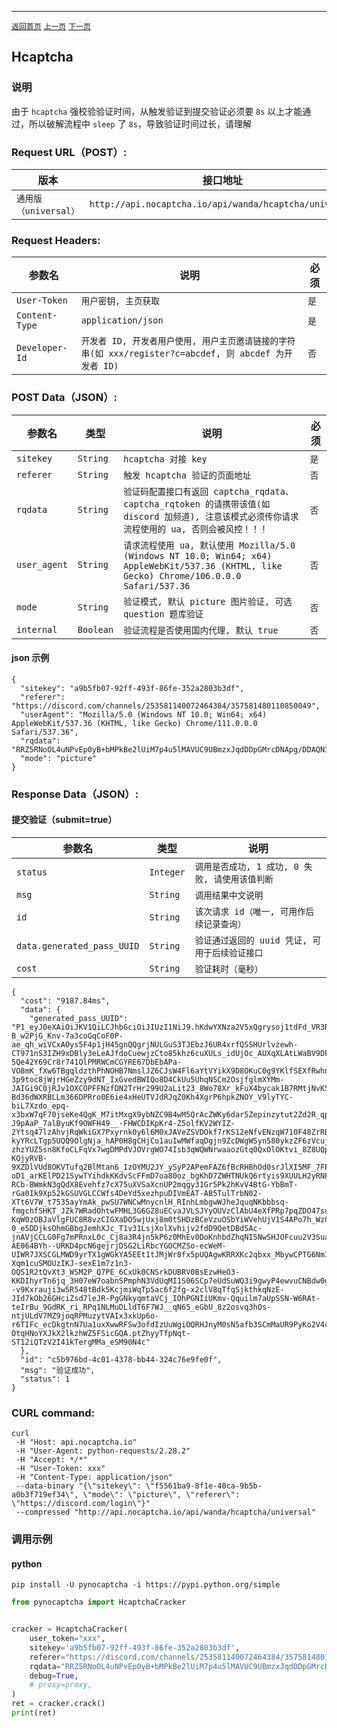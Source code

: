 ------
[`返回首页`](../README.md)    [`上一页`](incapsula.md)      [`下一页`](akamai.md)

## Hcaptcha

### 说明

  由于 `hcaptcha` 强校验验证时间，从触发验证到提交验证必须要 `8s` 以上才能通过，所以破解流程中 `sleep` 了 `8s`，导致验证时间过长，请理解

### Request URL（POST）:

| 版本               | 接口地址                                                    |
|------------------|---------------------------------------------------------|
| `通用版（universal）` | `http://api.nocaptcha.io/api/wanda/hcaptcha/universal` |

### Request Headers:

| 参数名            | 说明                 | 必须  |
|----------------|--------------------|-----|
| `User-Token`   | `用户密钥, 主页获取`       | `是` |
| `Content-Type` | `application/json` | `是` |
| `Developer-Id` | `开发者 ID, 开发者用户使用, 用户主页邀请链接的字符串(如 xxx/register?c=abcdef, 则 abcdef 为开发者 ID)`           | `否` |

### POST Data（JSON）:

| 参数名          | 类型        | 说明                                                                                                                                                             | 必须  |
|--------------|-----------|----------------------------------------------------------------------------------------------------------------------------------------------------------------|-----|
| `sitekey`    | `String`  | `hcaptcha 对接 key`                                                                                                                          | `是` |
| `referer`    | `String`  | `触发 hcaptcha 验证的页面地址`                                                                                         | `否` |
| `rqdata`     | `String`  | `验证码配置接口有返回 captcha_rqdata、captcha_rqtoken 的请携带该值(如 discord 加频道), 注意该模式必须传你请求流程使用的 ua, 否则会被风控！！！`                                                                                         | `否` |
| `user_agent` | `String`  | `请求流程使用 ua, 默认使用 Mozilla/5.0 (Windows NT 10.0; Win64; x64) AppleWebKit/537.36 (KHTML, like Gecko) Chrome/106.0.0.0 Safari/537.36`                        | `否` |
| `mode`       | `String`  | `验证模式, 默认 picture 图片验证, 可选 question 题库验证`                                                                                         | `否` |
| `internal`   | `Boolean` | `验证流程是否使用国内代理, 默认 true`                                                                                                                                        | `否` |

#### json 示例

```
{
  "sitekey": "a9b5fb07-92ff-493f-86fe-352a2803b3df",
  "referer": "https://discord.com/channels/253581140072464384/357581480110850049",
  "userAgent": "Mozilla/5.0 (Windows NT 10.0; Win64; x64) AppleWebKit/537.36 (KHTML, like Gecko) Chrome/111.0.0.0 Safari/537.36",
  "rqdata": "RRZ5RNoOL4uNPvEp0yB+bMPkBe2lUiM7p4u5lMAVUC9UBmzxJqdDDpGMrcDNApg/DDAQNIIlwEn2dLr7dZMg32I2bi523ZRfkAKpKxxg1sqnVW0xR9Y9ZCcwv54EiHeEqQ+iipixAVozAb6LjtwzNm2H9L15iSN8QfVrcp0Z",
  "mode": "picture"
}
```

### Response Data（JSON）:

#### 提交验证（submit=true）

| 参数名            | 类型        | 说明                            |
|----------------|-----------|-------------------------------|
| `status`       | `Integer` | `调用是否成功, 1 成功, 0 失败, 请使用该值判断` |
| `msg`          | `String`  | `调用结果中文说明`                    |
| `id`           | `String`  | `该次请求 id（唯一, 可用作后续记录查询）`      |
| `data.generated_pass_UUID` | `String`  | `验证通过返回的 uuid 凭证, 可用于后续验证接口`    |
| `cost`         | `String`  | `验证耗时（毫秒）`                    |

```
{
  "cost": "9187.84ms",
  "data": {
    "generated_pass_UUID": "P1_eyJ0eXAiOiJKV1QiLCJhbGciOiJIUzI1NiJ9.hKdwYXNza2V5xQgrysoj1tdFd_VR3RIofSu3c6_GbvR06Vij1IQHe6xgiikPHQsrNZ0vlo68BcWRd2cR4jtM3QEUt-B_w2PjG_Knv-7a3coGqCoF0P-ae_qh_wiVCxAOys5F4p1jH45gnQQgrjNULGuS3TJEbzJ6UR4xrfQSSHUrlvzewh-CT971nS3IZH9xDBly3eLeAJfdoCuewjzCto85khz6cuXULs_idUjOc_AUXqXLAtLWaBV9DFbZ1TGIsfm5jMaCAm1E0AqA5aA0WjLOjpWGsJ73rFp5P27FxMWvKyv7X_PPs8hFQuWayPGNQLQQa1_rQxKbUNfGMbAz7C_R4Id8N3XpiTFgST9r9-5Qe42Y69Cr8r741OlPMRWCmCGYRE67DbEbAPa-VO8mK_fXw6TBgqldzthPhNOHB7NmslJZ6CJsW4Fl6aYtVYikX9D8OKuC0g9YKlfSEXfRwhnn5DB1X5fMkF0iVa95EI1jJNqM_Lwma-3p9toc8jWjrHGeZzy9dNT_IxGvedBWIQo8D4CkUu5UhqNSCm2OsjfglmXYMm-JAIGi9C0jRJv1OXCOPFFNzfDN2TrHr299U2aLit23_8Wo78Xr_kFuX4bycak1B7RMtjNvK5I6oUhKT3ERHDdQoyyI5PmPwjrNpr1yevETJjX5l_n76U5iDtxRTQ3fi3QnUgTMa6A4jcrKp6_9wVhfgou2qbKys9U6lonntmt6WUdUF4vJK_KiL9aOkdLf1ykzOWiV7f4hJXyeRmGfj-Bd36dWXRBLLm366DPRro0E6ie4xHeUTVJdRJqZ0Kh4XgrP6hpkZNOY_V9lyTYC-biL7Xzdo_epq-x3bxW7qF70jseKe4QgK_M7itMxgX9ybNZC9B4wM5QrAcZWKy6dar5Zepinzytut2Zd2R_qp-J9pAaP_7alByuKf9OWFH49__-FHWCDIKpKr4-Z5olfKV2WYIZ-2Ytsq47lzAhvjRqWkiGX7Pxyrnk0y6l6M0xJAVeZSVDOkf7rKS12eNfvENzqW710F48ZrRBbdYYJzqecuAkAjv59yXofcyjexJkqRS7ENr41v20N3wAyAGbHVTAWdUf_2S54V7kLJ31RMCi4hZLvo_DmF-kyYRcLTgp5UQQ9OlgNja_hAP0H8gCHjCo1auIwMWfaqDgjn9ZcDWgWSyn580ykzZF6zVcujbFN7HIGX5JDxAhEjXj7pf-zhzYUZ5sn8KfoCLFqVx7wgDMPdVJOVrgWO74Isb3qWQWNrwaaozGtq0QxOlOKtvi_8Z8UQp44S9HnlwIa9OKK_GDxGATuzH9aStwQi8j5JLYQ_w77dB_XsOPFRYc-KOjyRVB-9XZDlVUd8OKVTufq2BlMtan6_IzOYMU2JY_ySyP2APemFAZ6fBcRHBhOd0srJlXI5MF_7FPVjPFWca9rJFFyMFFbcmJkVHFxmm01jS_NfttGDkftiRWS5Qf7orG7uB2db-oD1_arKElPD21SywTYihdkKKdvScFFmD7oa80oz_bgKhD7ZWHTNUkQ6rtyis9XUULH2yRNPVXchJf35erfczcfCDlgpOdr9W-RCb-BWmkN3gQdX8Evehfz7cX75uXVSaXcnUP2mqgy31Gr5Pk2hKvV4BtG-YbBmT-rGa0Ik9Xp52kGSUVGLCCWfs4DeYd5xezhpuDIVmEAT-AB5TulTrbN02-XTt6V7W_t7535ayYmAk_pwSU7WNCwMnycnlH_RInhLmbgwWJheJquqNKbbbsq-fmgchfSHKT_JZk7WRadOhtwFMHL3G6GZ8uECvaJVLSJYyOUVzClAbU4eXfPRp7pqZDO47suOJHex44RqX7Crihob7BJUCJ32osm2BTNo1SfpiCkOhuZ6NocUR4MFua4aSRH5T11JElJh8tsjrmLp9lCv7Wyij8OvpAkLfZ-KqW0zOBJaVlgFUC8R8vzCIGXaDO5wjUxj8m0tSHDzBCeVzuOSbYiWVehUjV1S4APo7h_Wz0yo2e5nBWyn5dIfpYSa9Q7mUppON4inpiGJdb4Qi4_fmXKokGeTgAADgu-0_e5DDjksOhmGBbgJemhXJc_T1v31LsjXolXvhijv2fdD9QetDBdSAc-jnAVjCCLG0Fg7mPRnxL0c_Cj8a3R4jn5kP6z0MhEv0DoKnhbdZhqNI5NwSHJOFcuu2V3SuapT-AE064BYh--URKD4pcN6gejrjDSG2LiRbcYGOCMZSo-ecWeM-UIWR7JXSCGLMWD9yrTX1gWGkYA5EEt1tJMjWr8fx5pUQAgwKRRXKc2qbxx_MbywCPTG6Nm14mz_-Xqm1cuSMOUzIKJ-sexE1m7z1n3-OQS1R2tQvXt3_WSM2P_Q7PE_6CxUk0CNSrkDUBRV0BsEzwHeO3-KKDIhyrTn6jq_3H07eW7oabnSPmphN3VdUqMI1S06SCp7eUdSuWQ3i9gwyP4ewvuCNBdw0gz3t2QV0_hLFmAO0NLDdi7rACzYvMaDCMYrgCd2m1KHSRb1rfB76G_ckZa--v9Kxrauji3w5R548tBdk5KcjmiWqTp5ac6f2fg-x2clV8qTfqSjkthkqNzE-JId7kOb26GHciZsd7leJR-PgGNkyqmtaVCj_IOhPGNIiUKmv-Qquilm7aUpSSN-W6RAt-teIrBu_9GdRK_ri_RPq1NLMuDLldT6F7WJ__qN65_eGbU_8z2osvq3hOs-ntjULdV7MZ9joqRPMuzytVAIx3xkUp6o-r6TIFc_ecDkgtnN7Ua1uxXwwRFSw3ofdIzUuWgiOQRHJnyM0sN5afb3SCmMaUR9PyKo2V4cM5kK-OtqHNoYXJkX2lkzhWZ5FSicGQA.ptZhyyTfpNqt-ST12iQTzV2I41kTergMMa_eSM90N4c"
  },
  "id": "c5b976bd-4c01-4378-bb44-324c76e9fe0f",
  "msg": "验证成功",
  "status": 1
}
```

### CURL command:

```
curl 
 -H "Host: api.nocaptcha.io" 
 -H "User-Agent: python-requests/2.28.2" 
 -H "Accept: */*" 
 -H "User-Token: xxx" 
 -H "Content-Type: application/json" 
 --data-binary "{\"sitekey\": \"f5561ba9-8f1e-40ca-9b5b-a0b3f719ef34\", \"mode\": \"picture\", \"referer\": \"https://discord.com/login\"}" 
 --compressed "http://api.nocaptcha.io/api/wanda/hcaptcha/universal"
```

### 调用示例

#### python

```shell
pip install -U pynocaptcha -i https://pypi.python.org/simple
```

```python
from pynocaptcha import HcaptchaCracker


cracker = HcaptchaCracker(
    user_token="xxx",
    sitekey='a9b5fb07-92ff-493f-86fe-352a2803b3df',
    referer="https://discord.com/channels/253581140072464384/357581480110850049",
    rqdata="RRZ5RNoOL4uNPvEp0yB+bMPkBe2lUiM7p4u5lMAVUC9UBmzxJqdDDpGMrcDNApg/DDAQNIIlwEn2dLr7dZMg32I2bi523ZRfkAKpKxxg1sqnVW0xR9Y9ZCcwv54EiHeEqQ+iipixAVozAb6LjtwzNm2H9L15iSN8QfVrcp0Z",
    debug=True,
    # proxy=proxy,
)
ret = cracker.crack()
print(ret)
```
